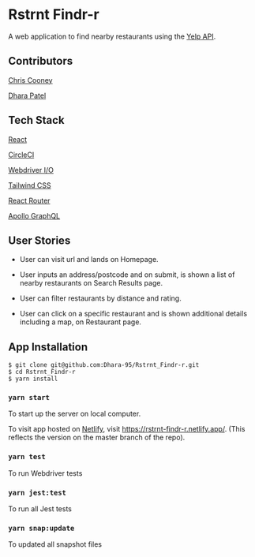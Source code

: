 # Rstrnt Findr-r

A web application to find nearby restaurants using the [Yelp API](https://www.yelp.com/developers/graphql/guides/intro).

## Contributors

[Chris Cooney](https://github.com/ChrisCooney05)

[Dhara Patel](https://github.com/Dhara-95)

## Tech Stack

[React](https://reactjs.org/docs/getting-started.html)

[CircleCI](https://circleci.com/docs/)

[Webdriver I/O](https://webdriver.io/docs/gettingstarted.html)

[Tailwind CSS](https://tailwindcss.com/)

[React Router](https://reactrouter.com/web/guides/quick-start)

[Apollo GraphQL](https://www.apollographql.com/docs/react/get-started/)

## User Stories

- User can visit url and lands on Homepage.

- User inputs an address/postcode and on submit, is shown a list of nearby restaurants on Search Results page.

- User can filter restaurants by distance and rating.

- User can click on a specific restaurant and is shown additional details including a map, on Restaurant page.

## App Installation

```
$ git clone git@github.com:Dhara-95/Rstrnt_Findr-r.git
$ cd Rstrnt_Findr-r
$ yarn install
```

### `yarn start`

To start up the server on local computer.

To visit app hosted on [Netlify](https://www.netlify.com/), visit https://rstrnt-findr-r.netlify.app/. (This reflects the version on the master branch of the repo).

### `yarn test`

To run Webdriver tests

### `yarn jest:test`

To run all Jest tests

### `yarn snap:update`

To updated all snapshot files
